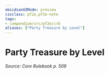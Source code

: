 ```yaml
---
obsidianUIMode: preview
cssclass: pf2e,pf2e-note
tags:
- compendium/src/pf2e/crb
aliases: ["Party Treasure by Level"]
---
```

# Party Treasure by Level  
*Source: Core Rulebook p. 509*